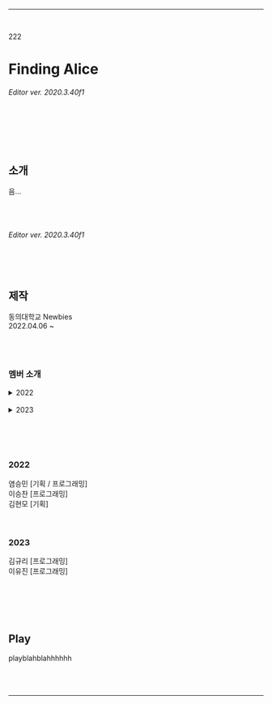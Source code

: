 *****
<br/>

222
# Finding Alice  
###### Editor ver. 2020.3.40f1
<br/><br/><br/><br/>



## 소개
음...



<br/><br/>
###### Editor ver. 2020.3.40f1
<br/><br/>



## 제작
동의대학교 Newbies  
2022.04.06 ~
<br/><br/><br/><br/>

### 멤버 소개  
<details><summary>2022</summary>  
<div markdown="1">
  
염승민 [기획 / 프로그래밍]  
이승찬 [프로그래밍]  
김현모 [기획]  
  
</div>
</details>
<br/>


<details><summary>2023</summary>  
<div markdown="1">
  
김규리 [프로그래밍]  
이유진 [프로그래밍]  
  
</div>
</details>
<br/><br/><br/><br/>


### 2022
염승민 [기획 / 프로그래밍]  
이승찬 [프로그래밍]  
김현모 [기획]  
<br/><br/>

### 2023
김규리 [프로그래밍]  
이유진 [프로그래밍]  


<br/><br/><br/><br/>


## Play
playblahblahhhhhh
<br/><br/><br/><br/>




*****




<!-- ## - 게임 예시 이미지<br/>
![Alt Text](/Deck/Rabbit_Sprite.PNG)
- 캐릭터 스프라이트 이미지<br/><br/><br/>

![Alt Text](/Deck/Game_Sample_1.png)
- 게임 플레이 예시 이미지<br/><br/><br/>

![Alt Text](/Deck/KakaoTalk_20220819_223458274.gif)
- 플랫폼 디자인 예시 이미지<br/><br/><br/> -->

